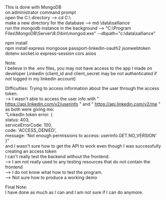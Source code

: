 

This is done with MongoDB <br/>
on administrator command prompt <br/>
open the C:\ directory --> cd C:\ <br/>
make a new directory for the database --> md \data\salliance <br/>
run the mongodb instance in the background --> "C:\Program Files\MongoDB\Server\8.0\bin\mongod.exe" --dbpath="c:\data\salliance" <br/>

npm install <br/>
npm install express mongoose passport-linkedin-oauth2 jsonwebtoken dotenv socket.io express-session cors axios<br/>

Note: <br/>
I believe in the .env files, you may not have access to the app I made on developer Linkedin (client_id and client_secret may be not authenticated if not logged in my linkedin account)<br/>

Difficulties:
Trying to access information about the user through the access token. <br/> 
--> I wasn't able to access the user info with " https://api.linkedin.com/v2/userinfo " and " https://api.linkedin.com/v2/me " as both were giving me: <br/>
"LinkedIn token error: { <br/>
  status: 403, <br/>
  serviceErrorCode: 100, <br/>
  code: 'ACCESS_DENIED', <br/>
  message: 'Not enough permissions to access: userinfo.GET.NO_VERSION' <br/>
}" <br/>
and I wasn't sure how to get the API to work even though I was successfully creating an access token <br/>
I can't really test the backend without the frontend. <br/>
--> I am not really used to any testing resources that do not contain the frontend <br/>
--> I do not know what how to test the program. <br/>
--> Not sure how to produce a working demo <br/>

Final Note: <br/>
I have done as much as I can and I am not sure if I can do anymore. 

